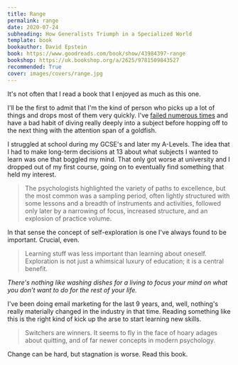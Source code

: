 ```yaml
---
title: Range
permalink: range
date: 2020-07-24
subheading: How Generalists Triumph in a Specialized World
template: book
bookauthor: David Epstein
book: https://www.goodreads.com/book/show/43984397-range
bookshop: https://uk.bookshop.org/a/2625/9781509843527
recommended: True
cover: images/covers/range.jpg
---
```


It's not often that I read a book that I enjoyed as much as this one.

I'll be the first to admit that I'm the kind of person who picks up a lot of things and drops most of them very quickly. I've [failed numerous times](https://www.jacquescorbytuech.com/writing/failed-projects) and have a bad habit of diving really deeply into a subject before hopping off to the next thing with the attention span of a goldfish.

I struggled at school during my GCSE's and later my A-Levels. The idea that I had to make long-term decisions at 13 about what subjects I wanted to learn was one that boggled my mind. That only got worse at university and I dropped out of my first course, going on to eventually find something that held my interest.

> The psychologists highlighted the variety of paths to excellence, but the most common was a sampling period, often lightly structured with some lessons and a breadth of instruments and activities, followed only later by a narrowing of focus, increased structure, and an explosion of practice volume.

In that sense the concept of self-exploration is one I've always found to be important. Crucial, even.

> Learning stuff was less important than learning about oneself. Exploration is not just a whimsical luxury of education; it is a central benefit.

*There's nothing like washing dishes for a living to focus your mind on what you don't want to do for the rest of your life.*

I've been doing email marketing for the last 9 years, and, well, nothing's really materially changed in the industry in that time. Reading something like this is the right kind of kick up the arse to start learning new skills.

> Switchers are winners. It seems to fly in the face of hoary adages about quitting, and of far newer concepts in modern psychology.

Change can be hard, but stagnation is worse. Read this book.